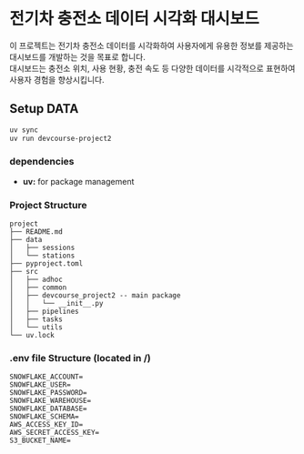 # 전기차 충전소 데이터 시각화 대시보드

이 프로젝트는 전기차 충전소 데이터를 시각화하여 사용자에게 유용한 정보를 제공하는 대시보드를 개발하는 것을 목표로 합니다.  
대시보드는 충전소 위치, 사용 현황, 충전 속도 등 다양한 데이터를 시각적으로 표현하여 사용자 경험을 향상시킵니다.

## Setup DATA

```bash
uv sync
uv run devcourse-project2
```

### dependencies

- **uv:** for package management

### Project Structure

```
project
├── README.md
├── data
│   ├── sessions
│   └── stations
├── pyproject.toml
├── src
│   ├── adhoc
│   ├── common
│   ├── devcourse_project2 -- main package
│   │   └── __init__.py
│   ├── pipelines
│   ├── tasks
│   └── utils
└── uv.lock
```

### .env file Structure (located in /)

```
SNOWFLAKE_ACCOUNT=
SNOWFLAKE_USER=
SNOWFLAKE_PASSWORD=
SNOWFLAKE_WAREHOUSE=
SNOWFLAKE_DATABASE=
SNOWFLAKE_SCHEMA=
AWS_ACCESS_KEY_ID=
AWS_SECRET_ACCESS_KEY=
S3_BUCKET_NAME=
```

